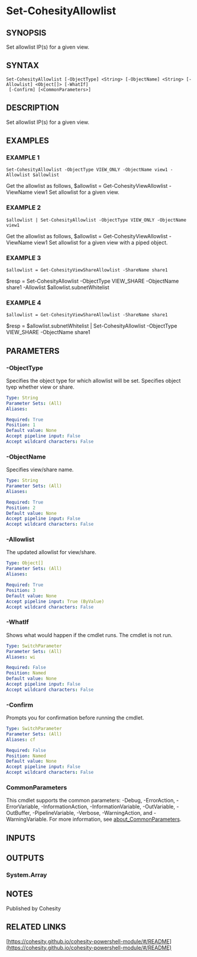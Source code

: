 # Set-CohesityAllowlist

## SYNOPSIS
Set allowlist IP(s) for a given view.

## SYNTAX

```
Set-CohesityAllowlist [-ObjectType] <String> [-ObjectName] <String> [-Allowlist] <Object[]> [-WhatIf]
 [-Confirm] [<CommonParameters>]
```

## DESCRIPTION
Set allowlist IP(s) for a given view.

## EXAMPLES

### EXAMPLE 1
```
Set-CohesityAllowlist -ObjectType VIEW_ONLY -ObjectName view1 -Allowlist $allowlist
```

Get the allowlist as follows, $allowlist = Get-CohesityViewAllowlist -ViewName view1
Set allowlist for a given view.

### EXAMPLE 2
```
$allowlist | Set-CohesityAllowlist -ObjectType VIEW_ONLY -ObjectName view1
```

Get the allowlist as follows, $allowlist = Get-CohesityViewAllowlist -ViewName view1
Set allowlist for a given view with a piped object.

### EXAMPLE 3
```
$allowlist = Get-CohesityViewShareAllowlist -ShareName share1
```

$resp = Set-CohesityAllowlist -ObjectType VIEW_SHARE -ObjectName share1 -Allowlist $allowlist.subnetWhitelist

### EXAMPLE 4
```
$allowlist = Get-CohesityViewShareAllowlist -ShareName share1
```

$resp = $allowlist.subnetWhitelist | Set-CohesityAllowlist -ObjectType VIEW_SHARE -ObjectName share1

## PARAMETERS

### -ObjectType
Specifies the object type for which allowlist will be set.
Specifies object tyep whether view or share.

```yaml
Type: String
Parameter Sets: (All)
Aliases:

Required: True
Position: 1
Default value: None
Accept pipeline input: False
Accept wildcard characters: False
```

### -ObjectName
Specifies view/share name.

```yaml
Type: String
Parameter Sets: (All)
Aliases:

Required: True
Position: 2
Default value: None
Accept pipeline input: False
Accept wildcard characters: False
```

### -Allowlist
The updated allowlist for view/share.

```yaml
Type: Object[]
Parameter Sets: (All)
Aliases:

Required: True
Position: 3
Default value: None
Accept pipeline input: True (ByValue)
Accept wildcard characters: False
```

### -WhatIf
Shows what would happen if the cmdlet runs.
The cmdlet is not run.

```yaml
Type: SwitchParameter
Parameter Sets: (All)
Aliases: wi

Required: False
Position: Named
Default value: None
Accept pipeline input: False
Accept wildcard characters: False
```

### -Confirm
Prompts you for confirmation before running the cmdlet.

```yaml
Type: SwitchParameter
Parameter Sets: (All)
Aliases: cf

Required: False
Position: Named
Default value: None
Accept pipeline input: False
Accept wildcard characters: False
```

### CommonParameters
This cmdlet supports the common parameters: -Debug, -ErrorAction, -ErrorVariable, -InformationAction, -InformationVariable, -OutVariable, -OutBuffer, -PipelineVariable, -Verbose, -WarningAction, and -WarningVariable. For more information, see [about_CommonParameters](http://go.microsoft.com/fwlink/?LinkID=113216).

## INPUTS

## OUTPUTS

### System.Array
## NOTES
Published by Cohesity

## RELATED LINKS

[https://cohesity.github.io/cohesity-powershell-module/#/README](https://cohesity.github.io/cohesity-powershell-module/#/README)

